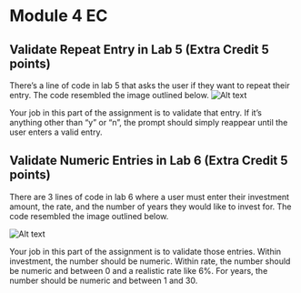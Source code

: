 # Module 4 EC

## Validate Repeat Entry in Lab 5 (Extra Credit 5 points)

There’s a line of code in lab 5 that asks the user if they want to repeat their entry. The code resembled the image outlined below.
![Alt text](https://sdccd.instructure.com/courses/2453855/files/143386012/preview)

Your job in this part of the assignment is to validate that entry. If it’s anything other than “y” or “n”, the prompt should simply reappear until the user enters a valid entry.

## Validate Numeric Entries in Lab 6 (Extra Credit 5 points)

There are 3 lines of code in lab 6 where a user must enter their investment amount, the rate, and the number of years they would like to invest for. The code resembled the image outlined below.

![Alt text](https://sdccd.instructure.com/courses/2453855/files/143386011/preview)

Your job in this part of the assignment is to validate those entries. Within investment, the number should be numeric. Within rate, the number should be numeric and between 0 and a realistic rate like 6%. For years, the number should be numeric and between 1 and 30.
